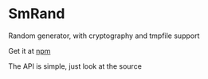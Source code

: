 # SmRand

Random generator, with cryptography and tmpfile support

Get it at [npm](https://www.npmjs.com/package/smrand)

The API is simple, just look at the source